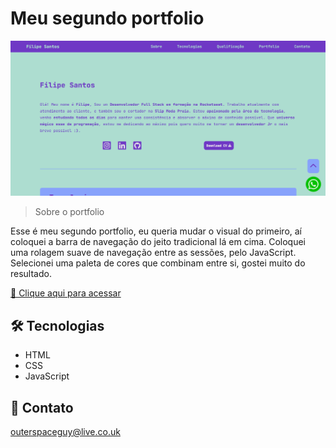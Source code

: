 # Meu segundo portfolio 

![preview](./.github/preview.png)

> Sobre o portfolio

Esse é meu segundo portfolio, eu queria mudar o visual do primeiro, aí coloquei a barra de navegação do jeito tradicional lá em cima. Coloquei uma rolagem suave de navegação entre as sessões, pelo JavaScript. Selecionei uma paleta de cores que combinam entre si, gostei muito do resultado.

[🔗 Clique aqui para acessar](https://filipesantos07.github.io/portfolio02/)

## 🛠️ Tecnologias

- HTML
- CSS
- JavaScript

## 💛 Contato

outerspaceguy@live.co.uk
